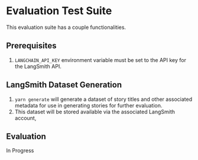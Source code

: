 # Evaluation Test Suite

This evaluation suite has a couple functionalities.

## Prerequisites

1. `LANGCHAIN_API_KEY` environment variable must be set to the API key for the LangSmith API.

## LangSmith Dataset Generation

1. `yarn generate` will generate a dataset of story titles and other associated metadata for use in generating stories for further evaluation.
2. This dataset will be stored available via the associated LangSmith account,

## Evaluation

In Progress
